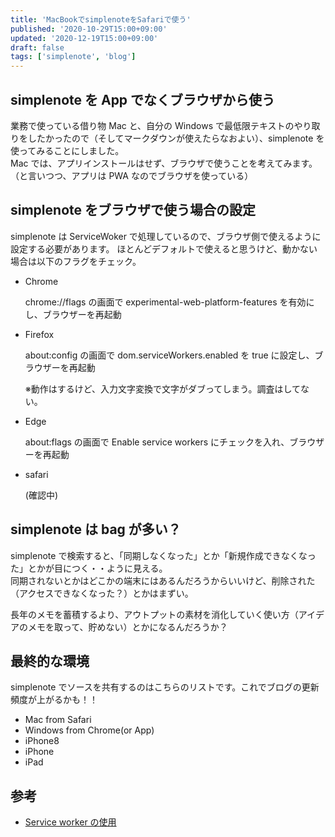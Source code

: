 ```yaml
---
title: 'MacBookでsimplenoteをSafariで使う'
published: '2020-10-29T15:00+09:00'
updated: '2020-12-19T15:00+09:00'
draft: false
tags: ['simplenote', 'blog']
---
```


## simplenote を App でなくブラウザから使う

業務で使っている借り物 Mac と、自分の Windows で最低限テキストのやり取りをしたかったので（そしてマークダウンが使えたらなおよい）、simplenote を使ってみることにしました。  
Mac では、アプリインストールはせず、ブラウザで使うことを考えてみます。（と言いつつ、アプリは PWA なのでブラウザを使っている）

## simplenote をブラウザで使う場合の設定

simplenote は ServiceWoker で処理しているので、ブラウザ側で使えるように設定する必要があります。
ほとんどデフォルトで使えると思うけど、動かない場合は以下のフラグをチェック。

- Chrome

  chrome://flags の画面で experimental-web-platform-features を有効にし、ブラウザーを再起動

- Firefox

  about:config の画面で dom.serviceWorkers.enabled を true に設定し、ブラウザーを再起動

  ※動作はするけど、入力文字変換で文字がダブってしまう。調査はしてない。

- Edge

  about:flags の画面で Enable service workers にチェックを入れ、ブラウザーを再起動

- safari

  (確認中)

## simplenote は bag が多い？

simplenote で検索すると、「同期しなくなった」とか「新規作成できなくなった」とかが目につく・・ように見える。  
同期されないとかはどこかの端末にはあるんだろうからいいけど、削除された（アクセスできなくなった？）とかはまずい。

長年のメモを蓄積するより、アウトプットの素材を消化していく使い方（アイデアのメモを取って、貯めない）とかになるんだろうか？

## 最終的な環境

simplenote でソースを共有するのはこちらのリストです。これでブログの更新頻度が上がるかも！！

- Mac from Safari
- Windows from Chrome(or App)
- iPhone8
- iPhone
- iPad

## 参考

- [Service worker の使用](https://developer.mozilla.org/ja/docs/Web/API/Service_Worker_API/Using_Service_Workers)
